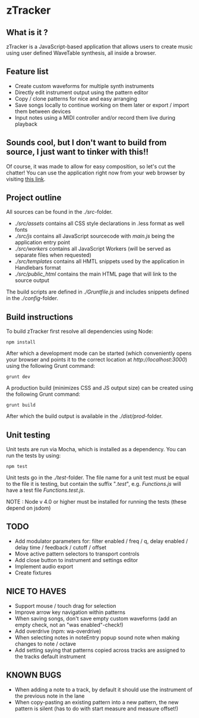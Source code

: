 zTracker
========

What is it ?
------------

zTracker is a JavaScript-based application that allows users to create music using user defined
WaveTable synthesis, all inside a browser.

Feature list
------------

- Create custom waveforms for multiple synth instruments
- Directly edit instrument output using the pattern editor
- Copy / clone patterns for nice and easy arranging
- Save songs locally to continue working on them later or export / import them between devices
- Input notes using a MIDI controller and/or record them live during playback

Sounds cool, but I don't want to build from source, I just want to tinker with this!!
-------------------------------------------------------------------------------------

Of course, it was made to allow for easy composition, so let's cut the chatter!
You can use the application right now from  your web browser by visiting [this link](http://www.igorski.nl/experiment/ztracker).

Project outline
---------------

All sources can be found in the _./src_-folder.

 * _./src/assets_ contains all CSS style declarations in .less format as well fonts
 * _./src/js_ contains all JavaScript sourcecode with _main.js_ being the application entry point
 * _./src/workers_ contains all JavaScript Workers (will be served as separate files when requested)
 * _./src/templates_ contains all HMTL snippets used by the application in Handlebars format
 * _./src/public_html_ contains the main HTML page that will link to the source output
 
The build scripts are defined in _./Gruntfile.js_ and includes snippets defined in the _./config_-folder.
 
Build instructions
------------------

To build zTracker first resolve all dependencies using Node:

    npm install
 
After which a development mode can be started (which conveniently opens your browser and points it to the correct
location at _http://localhost:3000_) using the following Grunt command:

    grunt dev
 
A production build (minimizes CSS and JS output size) can be created using the following Grunt command:

    grunt build
 
After which the build output is available in the _./dist/prod_-folder.
 
Unit testing
------------

Unit tests are run via Mocha, which is installed as a dependency. You can run the tests by using:

    npm test
 
Unit tests go in the _./test_-folder. The file name for a unit test must be equal to the file it is testing, but contain
the suffix "_.test_", e.g. _Functions.js_ will have a test file _Functions.test.js_.

NOTE : Node v 4.0 or higher must be installed for running the tests (these depend on jsdom)

TODO
----

 * Add modulator parameters for: filter enabled / freq / q, delay enabled / delay time / feedback / cutoff / offset
 * Move active pattern selectors to transport controls
 * Add close button to instrument and settings editor
 * Implement audio export
 * Create fixtures

NICE TO HAVES
-------------

 * Support mouse / touch drag for selection
 * Improve arrow key navigation within patterns
 * When saving songs, don't save empty custom waveforms (add an empty check, not an "was enabled"-check!)
 * Add overdrive (npm: wa-overdrive)
 * When selecting notes in noteEntry popup sound note when making changes to note / octave
 * Add setting saying that patterns copied across tracks are assigned to the tracks default instrument
 
KNOWN BUGS
----------

 * When adding a note to a track, by default it should use the instrument of the previous note in the lane
 * When copy-pasting an existing pattern into a new pattern, the new pattern is silent (has to do with
   start measure and measure offset!)
   